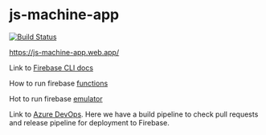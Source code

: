 # js-machine-app

[![Build Status](https://vsrm.dev.azure.com/jsmachineteam/_apis/public/Release/badge/ad2851f3-4ffc-403c-a1bc-1af9ecf2cd08/1/1)](https://dev.azure.com/jsmachineteam/js-machine-app/_release?view=mine&definitionId=1)

https://js-machine-app.web.app/

Link to [Firebase CLI docs](https://firebase.google.com/docs/cli/)

How to run firebase [functions](https://firebase.google.com/docs/functions/local-emulator)

Hot to run firebase [emulator](https://github.com/firebase/quickstart-nodejs/tree/master/firestore-emulator/javascript-quickstart)

Link to [Azure DevOps](https://dev.azure.com/jsmachineteam/js-machine-app/_build). Here we have a build pipeline to check pull requests and release pipeline for deployment to Firebase.
